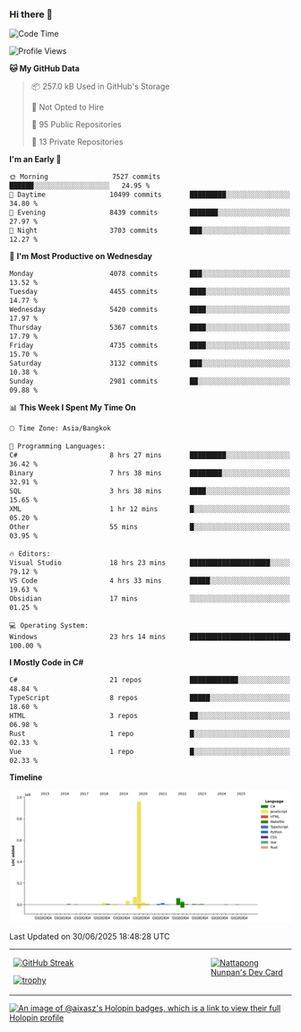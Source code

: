 ### Hi there 👋

<!--START_SECTION:waka-->
![Code Time](http://img.shields.io/badge/Code%20Time-2%2C381%20hrs%2047%20mins-blue)

![Profile Views](http://img.shields.io/badge/Profile%20Views-0-blue)

**🐱 My GitHub Data** 

> 📦 257.0 kB Used in GitHub's Storage 
 > 
> 🚫 Not Opted to Hire
 > 
> 📜 95 Public Repositories 
 > 
> 🔑 13 Private Repositories 
 > 
**I'm an Early 🐤** 

```text
🌞 Morning                7527 commits        ██████░░░░░░░░░░░░░░░░░░░   24.95 % 
🌆 Daytime                10499 commits       █████████░░░░░░░░░░░░░░░░   34.80 % 
🌃 Evening                8439 commits        ███████░░░░░░░░░░░░░░░░░░   27.97 % 
🌙 Night                  3703 commits        ███░░░░░░░░░░░░░░░░░░░░░░   12.27 % 
```
📅 **I'm Most Productive on Wednesday** 

```text
Monday                   4078 commits        ███░░░░░░░░░░░░░░░░░░░░░░   13.52 % 
Tuesday                  4455 commits        ████░░░░░░░░░░░░░░░░░░░░░   14.77 % 
Wednesday                5420 commits        ████░░░░░░░░░░░░░░░░░░░░░   17.97 % 
Thursday                 5367 commits        ████░░░░░░░░░░░░░░░░░░░░░   17.79 % 
Friday                   4735 commits        ████░░░░░░░░░░░░░░░░░░░░░   15.70 % 
Saturday                 3132 commits        ███░░░░░░░░░░░░░░░░░░░░░░   10.38 % 
Sunday                   2981 commits        ██░░░░░░░░░░░░░░░░░░░░░░░   09.88 % 
```


📊 **This Week I Spent My Time On** 

```text
🕑︎ Time Zone: Asia/Bangkok

💬 Programming Languages: 
C#                       8 hrs 27 mins       █████████░░░░░░░░░░░░░░░░   36.42 % 
Binary                   7 hrs 38 mins       ████████░░░░░░░░░░░░░░░░░   32.91 % 
SQL                      3 hrs 38 mins       ████░░░░░░░░░░░░░░░░░░░░░   15.65 % 
XML                      1 hr 12 mins        █░░░░░░░░░░░░░░░░░░░░░░░░   05.20 % 
Other                    55 mins             █░░░░░░░░░░░░░░░░░░░░░░░░   03.95 % 

🔥 Editors: 
Visual Studio            18 hrs 23 mins      ████████████████████░░░░░   79.12 % 
VS Code                  4 hrs 33 mins       █████░░░░░░░░░░░░░░░░░░░░   19.63 % 
Obsidian                 17 mins             ░░░░░░░░░░░░░░░░░░░░░░░░░   01.25 % 

💻 Operating System: 
Windows                  23 hrs 14 mins      █████████████████████████   100.00 % 
```

**I Mostly Code in C#** 

```text
C#                       21 repos            ████████████░░░░░░░░░░░░░   48.84 % 
TypeScript               8 repos             █████░░░░░░░░░░░░░░░░░░░░   18.60 % 
HTML                     3 repos             ██░░░░░░░░░░░░░░░░░░░░░░░   06.98 % 
Rust                     1 repo              █░░░░░░░░░░░░░░░░░░░░░░░░   02.33 % 
Vue                      1 repo              █░░░░░░░░░░░░░░░░░░░░░░░░   02.33 % 
```



**Timeline**

![Lines of Code chart](https://raw.githubusercontent.com/aixasz/aixasz/main/assets/bar_graph.png)


 Last Updated on 30/06/2025 18:48:28 UTC
<!--END_SECTION:waka-->

<table>
<tr>
<td width="70%" valign="top">
 
 [![GitHub Streak](http://github-readme-streak-stats.herokuapp.com?user=aixasz&theme=github-dark&hide_border=true&date_format=%5BY%20%5DM%20j)](https://git.io/streak-stats)

 [![trophy](https://github-profile-trophy.vercel.app/?username=aixasz&theme=onedark)](https://github.com/ryo-ma/github-profile-trophy)
 </td>
<td width="30%" valign="top">
 
<a href="https://app.daily.dev/aixasz"><img src="https://api.daily.dev/devcards/403207936e6547c9a85ea449e9f3abe8.png?r=re8" alt="Nattapong Nunpan's Dev Card"/></a>

 </td>
</tr>
</table>

[![An image of @aixasz's Holopin badges, which is a link to view their full Holopin profile](https://holopin.me/aixasz)](https://holopin.io/@aixasz)
 
